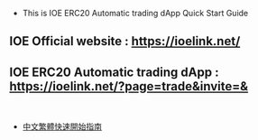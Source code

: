 * This is IOE ERC20 Automatic trading dApp Quick Start Guide

## IOE Official website : https://ioelink.net/


## IOE ERC20 Automatic trading dApp : https://ioelink.net/?page=trade&invite=&

<br />

* [中文繁體快速開始指南](https://github.com/IOElinkio/dApp-Quick-Start-Guide/wiki/QuickStartGuide-zh_TW)
